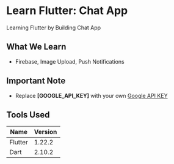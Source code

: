 # Learn Flutter: Chat App

Learning Flutter by Building Chat App

## What We Learn

* Firebase, Image Upload, Push Notifications

## Important Note

* Replace <b>[GOOGLE_API_KEY]</b> with your own [Google API KEY](https://developers.google.com/maps/documentation/javascript/get-api-key)

## Tools Used

| Name | Version |
| ------ | ------ |
| Flutter | 1.22.2 |
| Dart | 2.10.2 |